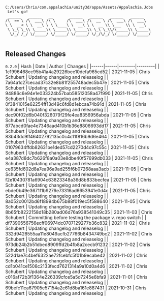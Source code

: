 ```
C:/Users/Chris/com.appalachia/unity3d/appa/Assets/Appalachia.Jobs
 Let's go!  
 ______   ______   __       ______   ______   ______   ______    
/\  == \ /\  ___\ /\ \     /\  ___\ /\  __ \ /\  ___\ /\  ___\   
\ \  __< \ \  __\ \ \ \____\ \  __\ \ \  __ \\ \___  \\ \  __\   
 \ \_\ \_\\ \_____\\ \_____\\ \_____\\ \_\ \_\\/\_____\\ \_____\ 
  \/_/ /_/ \/_____/ \/_____/ \/_____/ \/_/\/_/ \/_____/ \/_____/ 
                                                                 
```


## Released Changes

`0.2.0`
| Hash | Date | Author | Changes |
|------|------|--------|---------|
| 1c1996468ec95b41a4a29226bee10defa965cd52 | 2021-11-05 | Chris Schubert | Updating changelog and releaselog |
| 7a64a1c27cecad37c32e8b81f255748adec5b47e | 2021-11-05 | Chris Schubert | Updating changelog and releaselog |
| 94886c6e94e1e033324b57bab58512058a47f990 | 2021-11-05 | Chris Schubert | Updating changelog and releaselog |
| 0f3841015e62254ff13d49c6fd8d1ebcaa74b91d | 2021-11-05 | Chris Schubert | Updating changelog and releaselog |
| dec90f02d6b040f326079f29fe4ea8356956abda | 2021-11-05 | Chris Schubert | Updating changelog and releaselog |
| 877abcd0fae4e7346aad410b1b36e8806693dd17 | 2021-11-05 | Chris Schubert | Updating changelog and releaselog |
| 83b43dc9ff46402792135c0c4c11f816b9d6e464 | 2021-11-05 | Chris Schubert | Updating changelog and releaselog |
| 01079634ffdb82631be1ded57cd2270d4c97c55c | 2021-11-05 | Chris Schubert | Updating changelog and releaselog |
| e4a387d8dc7b626f8a0a03e8dbe40f57699db033 | 2021-11-05 | Chris Schubert | Updating changelog and releaselog |
| ce635fd602d8a7ea96a9ad255f6b07268aaa3acb | 2021-11-05 | Chris Schubert | Updating changelog and releaselog |
| f2e10430781a6904c63823348a36d8b833becfea | 2021-11-05 | Chris Schubert | Updating changelog and releaselog |
| ebde0b49e3671f1b9276e73316ad6653941e0d4c | 2021-11-05 | Chris Schubert | Updating changelog and releaselog |
| 8a052c0012bd6f18994b675b88f019ec5f588640 | 2021-11-05 | Chris Schubert | Updating changelog and releaselog |
| 8b65fb8222158d18b280ad06d76a938541049c35 | 2021-11-03 | Chris Schubert | Committing before testing the package v. repo switch |
| df7390556756ecff06974dc0707129277b36c832 | 2021-11-02 | Chris Schubert | Updating changelog and releaselog |
| 332d9428555aa11e8049acfb27766b8434749bc2 | 2021-11-02 | Chris Schubert | Updating changelog and releaselog |
| 973db24b2b51dbed8909ffd2b4fb8a2cecb91232 | 2021-11-02 | Chris Schubert | Updating changelog and releaselog |
| 522d1ae7c4bef6322ae72fcebfc5f01b9ecabe42 | 2021-11-02 | Chris Schubert | Updating changelog and releaselog |
| cd1b041ce1508c2133fecd7621314a9a10d0a4d6 | 2021-11-02 | Chris Schubert | Updating changelog and releaselog |
| c016af72b3f1364e226339cfce5a5d7245e6bfa9 | 2021-11-01 | Chris Schubert | Updating changelog and releaselog |
| 69befc11ca67905e57154a2c61d8ba161e887431 | 2021-10-31 | Chris Schubert | Updating changelog and releaselog |
